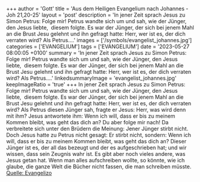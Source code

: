 +++
author = 'Gott'
title = 'Aus dem Heiligen Evangelium nach Johannes - Joh 21,20-25'
layout = 'post'
description = 'In jener Zeit sprach Jesus zu Simon Petrus: Folge mir! Petrus wandte sich um und sah, wie der Jünger, den Jesus liebte,  diesem folgte. Es war der Jünger, der sich bei jenem Mahl an die Brust Jesu gelehnt und ihn gefragt hatte: Herr, wer ist es, der dich verraten wird? Als Petrus....'
images = ['/symbols/evangelist_johannes.jpg']
categories = ['EVANGELIUM']
tags = ['EVANGELIUM']
date = '2023-05-27 08:00:05 +0100'
summary = 'In jener Zeit sprach Jesus zu Simon Petrus: Folge mir! Petrus wandte sich um und sah, wie der Jünger, den Jesus liebte,  diesem folgte. Es war der Jünger, der sich bei jenem Mahl an die Brust Jesu gelehnt und ihn gefragt hatte: Herr, wer ist es, der dich verraten wird? Als Petrus....'
linkedsummaryImage = 'evangelist_johannes.jpg'
keepImageRatio = 'true'
+++
In jener Zeit sprach Jesus zu Simon Petrus: Folge mir! Petrus wandte sich um und sah, wie der Jünger, den Jesus liebte,  diesem folgte. Es war der Jünger, der sich bei jenem Mahl an die Brust Jesu gelehnt und ihn gefragt hatte: Herr, wer ist es, der dich verraten wird?
Als Petrus diesen Jünger sah, fragte er Jesus: Herr, was wird denn mit ihm?
Jesus antwortete ihm: Wenn ich will, dass er bis zu meinem Kommen bleibt, was geht das dich an? Du aber folge mir nach!
Da verbreitete sich unter den Brüdern die Meinung: Jener Jünger stirbt nicht.<!--more--> Doch Jesus hatte zu Petrus nicht gesagt: Er stirbt nicht, sondern: Wenn ich will, dass er bis zu meinem Kommen bleibt, was geht das dich an?
Dieser Jünger ist es, der all das bezeugt und der es aufgeschrieben hat; und wir wissen, dass sein Zeugnis wahr ist.
Es gibt aber noch vieles andere, was Jesus getan hat. Wenn man alles aufschreiben wollte, so könnte, wie ich glaube, die ganze Welt die Bücher nicht fassen, die man schreiben müsste.<br> [Quelle: Evangelizo](https://evangeliumtagfuertag.org/DE/gospel)